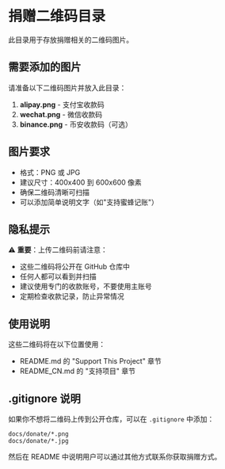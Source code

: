 # 捐赠二维码目录

此目录用于存放捐赠相关的二维码图片。

## 需要添加的图片

请准备以下二维码图片并放入此目录：

1. **alipay.png** - 支付宝收款码
2. **wechat.png** - 微信收款码
3. **binance.png** - 币安收款码（可选）

## 图片要求

- 格式：PNG 或 JPG
- 建议尺寸：400x400 到 600x600 像素
- 确保二维码清晰可扫描
- 可以添加简单说明文字（如"支持蜜蜂记账"）

## 隐私提示

⚠️ **重要**：上传二维码前请注意：
- 这些二维码将公开在 GitHub 仓库中
- 任何人都可以看到并扫描
- 建议使用专门的收款账号，不要使用主账号
- 定期检查收款记录，防止异常情况

## 使用说明

这些二维码将在以下位置使用：
- README.md 的 "Support This Project" 章节
- README_CN.md 的 "支持项目" 章节

## .gitignore 说明

如果你不想将二维码上传到公开仓库，可以在 `.gitignore` 中添加：
```
docs/donate/*.png
docs/donate/*.jpg
```

然后在 README 中说明用户可以通过其他方式联系你获取捐赠方式。
